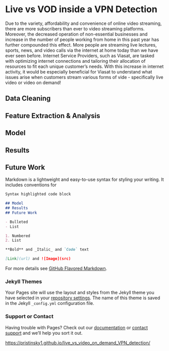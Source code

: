 # Live vs VOD inside a VPN Detection

Due to the variety, affordability and convenience of online video streaming, there are more subscribers than ever to video streaming platforms. Moreover, the decreased operation of non-essential businesses and increase in the number of people working from home in this past year has further compounded this effect. More people are streaming live lectures, sports, news, and video calls via the internet at home today than we have ever seen before. Internet Service Providers, such as Viasat, are tasked with optimizing  internet connections and tailoring their allocation of resources to fit each unique customer’s needs. With this increase in internet activity, it would be especially beneficial for Viasat to understand what issues arise when customers stream various forms of vide - specifically live video or video on demand!
## Data Cleaning
## Feature Extraction & Analysis
## Model 
## Results
## Future Work 

Markdown is a lightweight and easy-to-use syntax for styling your writing. It includes conventions for

```markdown
Syntax highlighted code block

## Model 
## Results
## Future Work 

- Bulleted
- List

1. Numbered
2. List

**Bold** and _Italic_ and `Code` text

[Link](url) and ![Image](src)
```

For more details see [GitHub Flavored Markdown](https://guides.github.com/features/mastering-markdown/).

### Jekyll Themes

Your Pages site will use the layout and styles from the Jekyll theme you have selected in your [repository settings](https://github.com/pristinsky1/live_vs_video_on_demand_VPN_detection/settings). The name of this theme is saved in the Jekyll `_config.yml` configuration file.

### Support or Contact

Having trouble with Pages? Check out our [documentation](https://docs.github.com/categories/github-pages-basics/) or [contact support](https://support.github.com/contact) and we’ll help you sort it out.


https://pristinsky1.github.io/live_vs_video_on_demand_VPN_detection/
